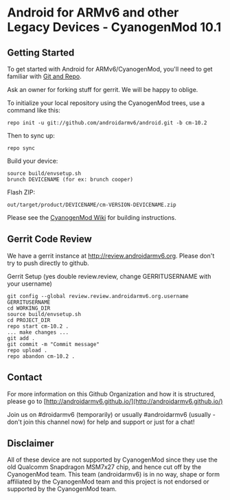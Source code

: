 Android for ARMv6 and other Legacy Devices - CyanogenMod 10.1
===========

Getting Started
---------------

To get started with Android for ARMv6/CyanogenMod, you'll need to get
familiar with [Git and Repo](http://source.android.com/source/developing.html).

Ask an owner for forking stuff for gerrit. We will be happy to oblige.


To initialize your local repository using the CyanogenMod trees, use a command like this:

    repo init -u git://github.com/androidarmv6/android.git -b cm-10.2

Then to sync up:

    repo sync

Build your device:

    source build/envsetup.sh
    brunch DEVICENAME (for ex: brunch cooper)

Flash ZIP:

    out/target/product/DEVICENAME/cm-VERSION-DEVICENAME.zip


Please see the [CyanogenMod Wiki](http://wiki.cyanogenmod.org/) for building instructions.


Gerrit Code Review
------------------

We have a gerrit instance at http://review.androidarmv6.org.
Please don't try to push directly to github.

Gerrit Setup (yes double review.review, change GERRITUSERNAME with your username)

    git config --global review.review.androidarmv6.org.username GERRITUSERNAME
    cd WORKING_DIR
    source build/envsetup.sh
    cd PROJECT_DIR
    repo start cm-10.2 .
    ... make changes ...
    git add .
    git commit -m "Commit message"
    repo upload .
    repo abandon cm-10.2 .



Contact
-------

For more information on this Github Organization and how it is structured, 
please go to [http://androidarmv6.github.io/](http://androidarmv6.github.io/)

Join us on #droidarmv6 (temporarily) or usually #androidarmv6 (usually - don't join this channel now) for help and support or just for a chat!

Disclaimer
--------

All of these device are not supported by CyanogenMod since they use the old Qualcomm
Snapdragon MSM7x27 chip, and hence cut off by the CyanogenMod team. This team (androidarmv6)
is in no way, shape or form affiliated by the CyanogenMod team and this project is not
endorsed or supported by the CyanogenMod team.

